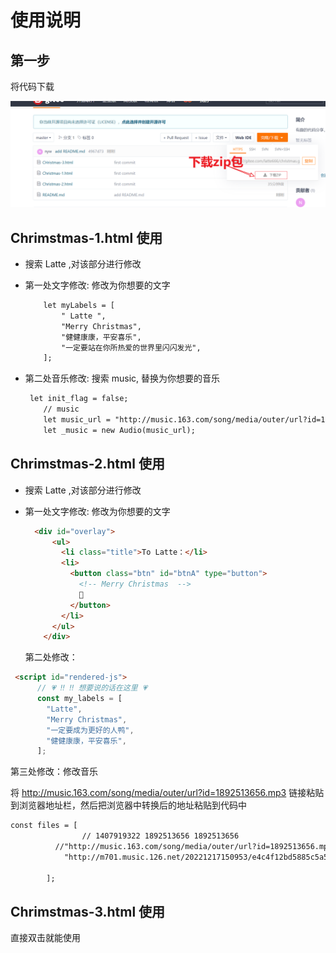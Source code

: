# 使用说明

## 第一步

将代码下载

![](Snipaste-1.png)

## Chrimstmas-1.html 使用

- 搜索 Latte ,对该部分进行修改

- 第一处文字修改: 修改为你想要的文字

  ```html
      let myLabels = [
          " Latte ",
          "Merry Christmas",
          "健健康康，平安喜乐",
          "一定要站在你所热爱的世界里闪闪发光",
      ];
  ```

  

- 第二处音乐修改: 搜索 music, 替换为你想要的音乐

  ```html
   let init_flag = false;
      // music
      let music_url = "http://music.163.com/song/media/outer/url?id=1407919322.mp3";
      let _music = new Audio(music_url);
  ```

  

## Chrimstmas-2.html 使用

- 搜索 Latte ,对该部分进行修改

- 第一处文字修改: 修改为你想要的文字

  ```html
    <div id="overlay">
        <ul>
          <li class="title">To Latte：</li>
          <li>
            <button class="btn" id="btnA" type="button">
              <!-- Merry Christmas  -->
              🎁
            </button>
          </li>
        </ul>
      </div>
  ```

  第二处修改：

```html
 <script id="rendered-js">
      // 💗 ‼️ ‼️ 想要说的话在这里 💗
      const my_labels = [
        "Latte",
        "Merry Christmas",
        "一定要成为更好的人鸭",
        "健健康康，平安喜乐",
      ];
```

第三处修改：修改音乐

将 http://music.163.com/song/media/outer/url?id=1892513656.mp3 链接粘贴到浏览器地址栏，然后把浏览器中转换后的地址粘贴到代码中

```html
const files = [
                // 1407919322 1892513656 1892513656
          //"http://music.163.com/song/media/outer/url?id=1892513656.mp3", // ! 音乐资源获取
            "http://m701.music.126.net/20221217150953/e4c4f12bd5885c5a55f6fe73a3ef214b/jdymusic/obj/wo3DlMOGwrbDjj7DisKw/19883935120/f53b/2f75/f72e/c45a8ea06503fc1cc3108e9c473a6021.mp3"
          
        ];
```

## Chrimstmas-3.html 使用

直接双击就能使用